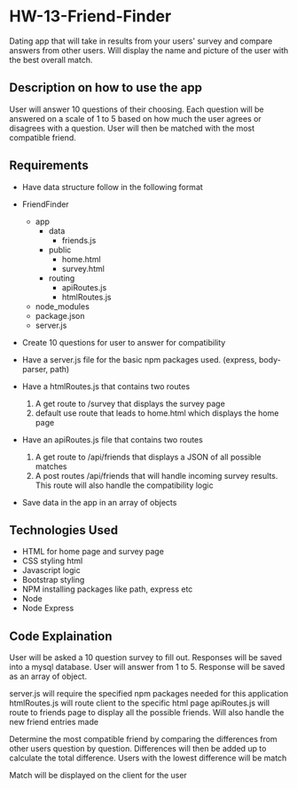 # HW-13-Friend-Finder
Dating app that will take in results from your users' survey and compare answers from other users. Will display the name and picture of the user with the best overall match.


## Description on how to use the app
User will answer 10 questions of their choosing. Each question will be answered on a scale of 1 to 5 based on how much the user agrees or disagrees with a question. User will then be matched with the most compatible friend.

## Requirements
- Have data structure follow in the following format
- FriendFinder
	- app
		- data
			- friends.js
		- public
			- home.html
			- survey.html
		- routing
			- apiRoutes.js
			- htmlRoutes.js
	- node_modules
	- package.json
	- server.js

- Create 10 questions for user to answer for compatibility
- Have a server.js file for the basic npm packages used. (express, body-parser, path)
- Have a htmlRoutes.js that contains two routes 
	1. A get route to /survey that displays the survey page 
	2. default use route that leads to home.html which displays the home page
- Have an apiRoutes.js file that contains two routes
	1. A get route to /api/friends that displays a JSON of all possible matches
	2. A post routes /api/friends that will handle incoming survey results. This route will also handle the compatibility logic
- Save data in the app in an array of objects

## Technologies Used
- HTML for home page and survey page
- CSS styling html
- Javascript logic
- Bootstrap styling
- NPM installing packages like path, express etc
- Node
- Node Express

## Code Explaination
User will be asked a 10 question survey to fill out. Responses will be saved into a mysql database. User will answer from 1 to 5. Response will be saved as an array of object.

server.js will require the specified npm packages needed for this application
htmlRoutes.js will route client to the specific html page
apiRoutes.js will route to friends page to display all the possible friends. Will also handle the new friend entries made

Determine the most compatible friend by comparing the differences from other users question by question. Differences will then be added up to calculate the total difference. Users with the lowest difference will be match

Match will be displayed on the client for the user
